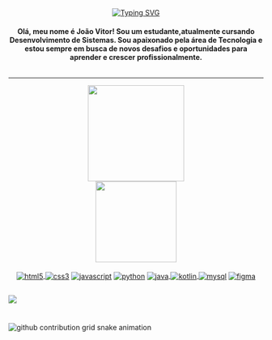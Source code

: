 <div align="center">
 <a href="https://git.io/typing-svg">
   <img src="https://readme-typing-svg.demolab.com?font=Righteuos&size=35&pause=1000&color=9F4BFFC5&center=true&vCenter=true&width=435&lines=Ol%C3%A1+Galera!+%F0%9F%91%8B;Me+Chamo+Jo%C3%A3o+Vitor!" alt="Typing SVG" /></a>
  </a>
</div>


<h4 align="center">Olá, meu nome é João Vitor! Sou um estudante,atualmente cursando Desenvolvimento de Sistemas. Sou apaixonado pela área de Tecnologia e estou sempre em busca de novos desafios e oportunidades para aprender e crescer profissionalmente.</h4>

<div style="display: flex; justify-content: center;" width="100%">
</div>

----

<div style="text-align: center;" align="center">
  <img height="190em" src="https://github-readme-stats.vercel.app/api?username=juaozinh1&theme=midnight-purple&show_icons=true">
  <br>
  <img height="160em" src="https://github-readme-stats.vercel.app/api/top-langs/?username=juaozinh1&theme=midnight-purple&layout=compact"/>
</div>

<div  align = center style="display: inline_block"><br>
  <a href="https://www.w3schools.com/html/default.asp" target="_blank" rel="noreferrer"> <img align="center" src="https://github.com/tandpfun/skill-icons/blob/main/icons/HTML.svg" alt="html5"a>    
   <a href="https://www.w3schools.com/css/" target="_blank" rel="noreferrer"> <img align="center" src="https://github.com/tandpfun/skill-icons/blob/main/icons/CSS.svg" alt="css3" /></a>
  <a href="https://www.w3schools.com/js/" target="_blank" rel="noreferrer"> <img align="center" src="https://github.com/tandpfun/skill-icons/blob/main/icons/JavaScript.svg" alt="javascript" /></a>
  <a href="https://www.python.org" target="_blank" rel="noreferrer"> <img align="center" src="https://github.com/tandpfun/skill-icons/blob/main/icons/Python-Dark.svg" alt="python" "/></a>
  <a href="https://www.java.com/en/" target="_blank" rel="noreferrer"> <img align="center" src="https://github.com/tandpfun/skill-icons/blob/main/icons/Java-Dark.svg" alt="java" /</a>
  <a href="https://kotlinlang.org/" target="_blank" rel="noreferrer"> <img align="center" src="https://github.com/tandpfun/skill-icons/blob/main/icons/Kotlin-Dark.svg" alt="kotlin" "/</a>
  <a href="https://www.mysql.com/" target="_blank" rel="noreferrer"> <img align="center" src="https://github.com/tandpfun/skill-icons/blob/main/icons/MySQL-Dark.svg" alt="mysql" "/></a>
  <a href="https://www.figma.com" target="_blank" rel="noreferrer"> <img align="center" src="https://github.com/tandpfun/skill-icons/blob/main/icons/Figma-Dark.svg" alt="figma" /></a>
</div>

##

<div> 
  <a href="https://www.linkedin.com/in/jo%C3%A3o-vitor-henrique-campos-3a14b7310/" target="_blank"><img src="https://img.shields.io/badge/-LinkedIn-%230077B5?style=for-the-badge&logo=linkedin&logoColor=white" target="_blank">
                                                                                                                                                                                                                       
 </a>
</div>

#

<picture align="center">
  <source media="(prefers-color-scheme: dark)" srcset="https://raw.githubusercontent.com/juaozinh1/juaozinh1/output/github-contribution-grid-snake-dark.svg">
  <source media="(prefers-color-scheme: light)" srcset="https://raw.githubusercontent.com/juaozinh1/juaozinh1/output/github-contribution-grid-snake-dark.svg">
  <img align="center" alt="github contribution grid snake animation" src="https://raw.githubusercontent.com/juaozinh1/juaozinh1/output/github-contribution-grid-snake.svg">
</picture>


